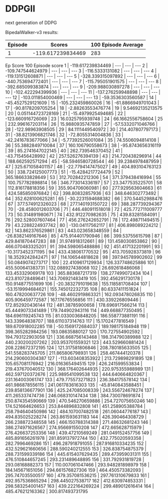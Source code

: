 # DDPGII

next generation of DDPG

BipedalWalker-v3 results:

Episode | Scores | 100 Episode Average 
--- | --- | --- 
1 | -119.617239834469 | 283 

Ep Score            100 Episode score
1 | -119.617239834469 | 
--- | --- | ---
2 | -109.747544624979 | 
--- | --- | ---
3 | -116.5333131082 | 
--- | --- | ---
4 | -119.131512608871 | 
--- | --- | ---
5 | -328.339315097892 | 
--- | --- | ---
6 | -440.753694772401 | 
--- | --- | ---
7 | -115.795051901575 | 
--- | --- | ---
8 | -392.685099383874 | 
--- | --- | ---
9 | -209.988030897278 | 
--- | --- | ---
10 | -102.422294399936 | 
--- | --- | ---
11 | -137.276259948898 | 
--- | --- | ---
12 | -103.011854000469 | 
--- | --- | ---
13 | -59.3536303560587 | 
14 | -45.4527529121609 | 
15 | -105.232459860026 | 
16 | -61.8866949701043 | 
17 | -90.8178209705254 | 
18 | -2.88263553476774 | 
19 | 9.54692135213575 | 
20 | 0.051144723728169 | 
21 | -15.4979925494685 | 
22 | -123.660916726069 | 
23 | 16.0325795939748 | 
24 | 66.1662556758604 | 
25 | 232.996167203114 | 
26 | 15.9880935747859 | 
27 | -57.5332071046766 | 
28 | -122.98963908505 | 
29 | 84.1111449540972 | 
30 | 214.407807797173 | 
31 | -38.8213906821746 | 
32 | -72.8055314004836 | 
33 | -42.2416783677066 | 
34 | -5.77392526001084 | 
35 | 74.5506094814108 | 
36 | 55.3882849710084 | 
37 | 160.106790558673 | 
38 | -95.8743656316119 | 
39 | 85.2741647022145 | 
40 | 262.739546370452 | 
41 | -43.715456428992 | 
42 | 257.526276394139 | 
43 | 214.720438296914 | 
44 | 188.662592571294 | 
45 | -58.5946580728544 | 
46 | 39.2384978487959 | 
47 | 325.671058401157 | 
48 | -22.7794147475027 | 
49 | 404.893104763123 | 
50 | 338.724125007773 | 
51 | -15.4284217724479 | 
52 | 365.186633828649 | 
53 | 312.702842212306 | 
54 | 371.379438416994 | 
55 | 100.757782898814 | 
56 | 346.773014336197 | 
57 | 23.3477535225701 | 
58 | 112.816178818356 | 
59 | 355.904706060981 | 
60 | 277.929563604663 | 
61 | 424.585850976842 | 
62 | 398.80832857936 | 
63 | 348.646302773492 | 
64 | 352.628100625281 | 
65 | -30.2231594688382 | 
66 | 370.54452988476 | 
67 | 377.574912326023 | 
68 | 277.140193150722 | 
69 | 388.287739294367 | 
70 | -28.4580012603706 | 
71 | 446.480911518018 | 
72 | 425.772711009777 | 
73 | 50.314891980671 | 
74 | 432.912270982635 | 
75 | 439.83281584091 | 
76 | 292.528007607464 | 
77 | 456.276242652791 | 
78 | 172.498711494515 | 
79 | 43.2288224937742 | 
80 | -130.04117562117 | 
81 | 406.898089224212 | 
82 | 143.862376529861 | 
83 | 443.023658348559 | 
84 | -26.8382149167646 | 
85 | 475.914401790946 | 
86 | 399.53755615798 | 
87 | 429.841870447283 | 
88 | 31.974918312661 | 
89 | 131.458030853862 | 
90 | 466.070483325201 | 
91 | 394.598065488886 | 
92 | 451.417132201991 | 
93 | -10.3173452371195 | 
94 | 433.438061770532 | 
95 | 413.705928373819 | 
96 | 18.3529242842471 | 
97 | 114.106544818628 | 
98 | 397.945789902602 | 
99 | 50.0849074273717 | 
100 | 22.4109617129934 | 126.337748625886
101 | 455.500641383731 | 132.088927438068
102 | 26.692618486068 | 133.453329069178
103 | 365.883687217319 | 138.277499072434
104 | 423.810728489641 | 143.706921483419
105 | 392.456291730178 | 150.914877551699
106 | -20.3832791019638 | 155.118581708404
107 | -53.1519994684621 | 155.745012232735
108 | 80.6337411151824 | 160.478200637726
109 | -48.4602919863321 | 162.093478026835
110 | 405.906459772587 | 167.17676556856
111 | 430.339226809446 | 172.852920436144
112 | 481.38785900658 | 178.696917566214
113 | 45.4449073341489 | 179.744902943116
114 | 449.668877350495 | 184.696119245743
115 | 81.0330036848205 | 186.558773881191
116 | 143.33964838707 | 188.611037314763
117 | 15.1702477816549 | 189.670918002285
118 | -50.1569172684037 | 189.198175184948
119 | 398.365282984256 | 193.08635880127
120 | 170.727554902592 | 194.793122903058
121 | 336.668756143468 | 198.314790389988
122 | 440.230200207262 | 203.953701559321
123 | 443.529660881424 | 208.228672372195
124 | 121.317581806846 | 208.780185633505
125 | 541.558283745705 | 211.865806798931
126 | 258.467444120378 | 214.290600304387
127 | -113.603408353922 | 213.729898291895
128 | 105.657081176942 | 216.016365494515
129 | 426.241599553834 | 219.437670040512
130 | 368.176402644935 | 220.975355988989
131 | 462.597120372676 | 225.989541099538
132 | 444.640664820367 | 231.164003061747
133 | 479.775573271823 | 236.384175578142
134 | 461.986878556115 | 241.061783616303
135 | -45.8140843588451 | 239.858136677901
136 | 425.247085008339 | 243.556724678274
137 | 411.265337474736 | 246.068310147434
138 | 384.730078691874 | 250.874354590669
139 | 470.546270659886 | 254.727075650246
140 | 174.521664626653 | 253.844896832808
141 | 451.258905388784 | 258.794640450986
142 | 484.107007482518 | 261.06044776187
143 | 494.835025228274 | 263.861593631183
144 | 426.390464308729 | 266.238872348558
145 | 466.150788314388 | 271.48632681243
146 | 386.274971626567 | 274.956691550208
147 | 472.665628715979 | 276.426637253356
148 | 439.47210569249 | 281.049152457756
149 | 485.891656261978 | 281.859137972744
150 | 432.775020593358 | 282.7996469286
151 | 496.287918791055 | 287.916810334235
152 | 432.529621660656 | 288.590240212555
153 | 326.838754875379 | 288.731599339186
154 | 445.615407629435 | 289.473959031311
155 | 476.510844657245 | 293.231489648895
156 | 331.792931819728 | 293.08168882373
157 | 110.007061047466 | 293.948281898979
158 | 184.145671651056 | 294.661576827306
159 | 464.450573382093 | 295.747035500517
160 | 479.357081536215 | 297.761310679833
161 | 492.957536865294 | 298.445027538717
162 | 412.630974853331 | 298.583254001457
163 | 439.222164269224 | 299.489012616414
164 | 485.476212163362 | 300.817493731795
